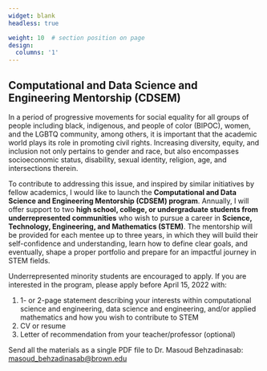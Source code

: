 ```yaml
---
widget: blank
headless: true

weight: 10  # section position on page
design:
  columns: '1'
---
```


## **Computational and Data Science and Engineering Mentorship (CDSEM)**

In a period of progressive movements for social equality for all groups of people including black, indigenous, and people of color (BIPOC), women, and the LGBTQ community, among others, it is important that the academic world plays its role in promoting civil rights. Increasing diversity, equity, and inclusion not only pertains to gender and race, but also encompasses socioeconomic status, disability, sexual identity, religion, age, and intersections therein. 

To contribute to addressing this issue, and inspired by similar initiatives by fellow academics, I would like to launch the **Computational and Data Science and Engineering Mentorship (CDSEM) program**. Annually, I will offer support to two **high school, college, or undergraduate students from underrepresented communities** who wish to pursue a career in **Science, Technology, Engineering, and Mathematics (STEM)**. The mentorship will be provided for each mentee up to three years, in which they will build their self-confidence and understanding, learn how to define clear goals, and eventually, shape a proper portfolio and prepare for an impactful journey in STEM fields.

Underrepresented minority students are encouraged to apply. If you are interested in the program, please apply before April 15, 2022 with:
1. 1- or 2-page statement describing your interests within computational science and engineering, data science and engineering, and/or applied mathematics and how you wish to contribute to STEM
2. CV or resume
3. Letter of recommendation from your teacher/professor (optional)

Send all the materials as a single PDF file to Dr. Masoud Behzadinasab: masoud_behzadinasab@brown.edu

